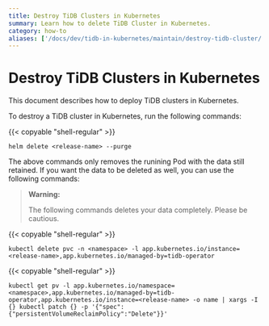 ```yaml
---
title: Destroy TiDB Clusters in Kubernetes
summary: Learn how to delete TiDB Cluster in Kubernetes.
category: how-to
aliases: ['/docs/dev/tidb-in-kubernetes/maintain/destroy-tidb-cluster/','/docs/v3.1/tidb-in-kubernetes/maintain/destroy-tidb-cluster/','/docs/stable/tidb-in-kubernetes/maintain/destroy-tidb-cluster/']
---
```


# Destroy TiDB Clusters in Kubernetes

This document describes how to deploy TiDB clusters in Kubernetes.

To destroy a TiDB cluster in Kubernetes, run the following commands:

{{< copyable "shell-regular" >}}

```shell
helm delete <release-name> --purge
```

The above commands only removes the runining Pod with the data still retained. If you want the data to be deleted as well, you can use the following commands:

> **Warning:**
>
> The following commands deletes your data completely. Please be cautious.

{{< copyable "shell-regular" >}}

```shell
kubectl delete pvc -n <namespace> -l app.kubernetes.io/instance=<release-name>,app.kubernetes.io/managed-by=tidb-operator
```

{{< copyable "shell-regular" >}}

```shell
kubectl get pv -l app.kubernetes.io/namespace=<namespace>,app.kubernetes.io/managed-by=tidb-operator,app.kubernetes.io/instance=<release-name> -o name | xargs -I {} kubectl patch {} -p '{"spec":{"persistentVolumeReclaimPolicy":"Delete"}}'
```
